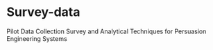 # Survey-data
Pilot Data Collection Survey and Analytical Techniques for Persuasion Engineering Systems
